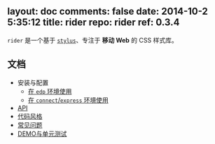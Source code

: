 layout: doc
comments: false
date: 2014-10-2 5:35:12
title: rider
repo: rider
ref: 0.3.4
---

`rider` 是一个基于 [`stylus`](https://github.com/LearnBoost/stylus)、专注于 **移动 Web** 的 CSS 样式库。

文档
---

+ 安装与配置
    + [在 `edp` 环境使用](https://github.com/ecomfe/edp-provider-rider)
    + [在 `connect`/`express` 环境使用](./doc/connec.html)
+ [API](./doc/ap.html)
+ [代码风格](./doc/code-styl.html)
+ [常见问题](./doc/fa.html)
+ [DEMO与单元测试](./doc/demo-and-u.html)